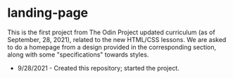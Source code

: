 # landing-page

This is the first project from The Odin Project updated curriculum (as of September, 28, 2021), related to the new HTML/CSS lessons.
We are asked to do a homepage from a design provided in the corresponding section, along with some "specifications" towards styles.


- 9/28/2021 - Created this repository; started the project.